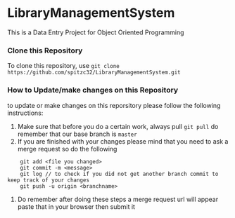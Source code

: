 # LibraryManagementSystem
This is a Data Entry Project for Object Oriented Programming

### Clone this Repository
To clone this repository,  use `git clone https://github.com/spitzc32/LibraryManagementSystem.git`

### How to Update/make changes on this Repository
to update or make changes on this reporsitory please follow the following instructions:
1. Make sure that before you do a certain work, always pull `git pull` do remember that our base branch is `master`
1. If you are finished with your changes please mind that you need to ask a merge request so do the following
``` git checkout -b branch
    git add <file you changed>
    git commit -m <message>
    git log // to check if you did not get another branch commit to keep track of your changes
    git push -u origin <branchname>
```
1. Do remember after doing these steps a merge request url will appear paste that in your browser then submit it
